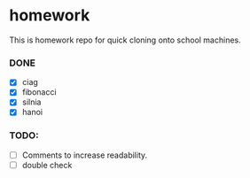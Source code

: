 # homework
This is homework repo for quick cloning onto school machines.
### DONE
- [x] ciag
- [x] fibonacci
- [x] silnia
- [x] hanoi 
### TODO:
- [ ] Comments to increase readability.
- [ ] double check
